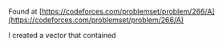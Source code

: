 Found at [https://codeforces.com/problemset/problem/266/A](https://codeforces.com/problemset/problem/266/A)

I created a vector that contained